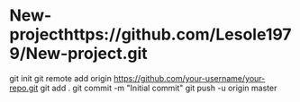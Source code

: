 # New-projecthttps://github.com/Lesole1979/New-project.git

git init
git remote add origin https://github.com/your-username/your-repo.git
git add .
git commit -m "Initial commit"
git push -u origin master
